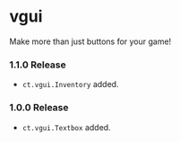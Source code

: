 # vgui

Make more than just buttons for your game!

### 1.1.0 Release 
* `ct.vgui.Inventory` added.

### 1.0.0 Release 
* `ct.vgui.Textbox` added.